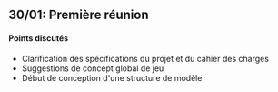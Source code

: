 ## 30/01: Première réunion

#### Points discutés

- Clarification des spécifications du projet et du cahier des charges
- Suggestions de concept global de jeu
- Début de conception d'une structure de modèle

